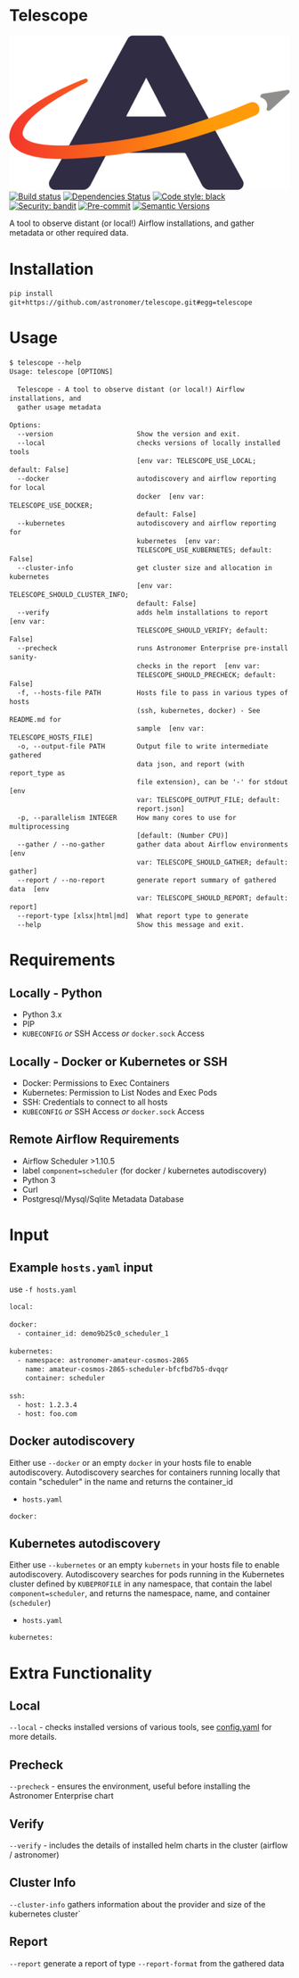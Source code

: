 # Telescope
![astronomer logo](astro.png)
[![Build status](https://github.com/telescope/telescope/workflows/build/badge.svg?branch=main&event=push)](https://github.com/telescope/telescope/actions?query=workflow%3Abuild)
[![Dependencies Status](https://img.shields.io/badge/dependencies-up%20to%20date-brightgreen.svg)](https://github.com/telescope/telescope/pulls?utf8=%E2%9C%93&q=is%3Apr%20author%3Aapp%2Fdependabot)
[![Code style: black](https://img.shields.io/badge/code%20style-black-000000.svg)](https://github.com/psf/black)
[![Security: bandit](https://img.shields.io/badge/security-bandit-green.svg)](https://github.com/PyCQA/bandit)
[![Pre-commit](https://img.shields.io/badge/pre--commit-enabled-brightgreen?logo=pre-commit&logoColor=white)](https://github.com/telescope/telescope/blob/main/.pre-commit-config.yaml)
[![Semantic Versions](https://img.shields.io/badge/%20%20%F0%9F%93%A6%F0%9F%9A%80-semantic--versions-e10079.svg)](https://github.com/telescope/telescope/releases)

A tool to observe distant (or local!) Airflow installations, and gather metadata or other required data.

# Installation
```shell
pip install git+https://github.com/astronomer/telescope.git#egg=telescope
```

# Usage
```shell
$ telescope --help                                                
Usage: telescope [OPTIONS]

  Telescope - A tool to observe distant (or local!) Airflow installations, and
  gather usage metadata

Options:
  --version                     Show the version and exit.
  --local                       checks versions of locally installed tools
                                [env var: TELESCOPE_USE_LOCAL; default: False]
  --docker                      autodiscovery and airflow reporting for local
                                docker  [env var: TELESCOPE_USE_DOCKER;
                                default: False]
  --kubernetes                  autodiscovery and airflow reporting for
                                kubernetes  [env var:
                                TELESCOPE_USE_KUBERNETES; default: False]
  --cluster-info                get cluster size and allocation in kubernetes
                                [env var: TELESCOPE_SHOULD_CLUSTER_INFO;
                                default: False]
  --verify                      adds helm installations to report  [env var:
                                TELESCOPE_SHOULD_VERIFY; default: False]
  --precheck                    runs Astronomer Enterprise pre-install sanity-
                                checks in the report  [env var:
                                TELESCOPE_SHOULD_PRECHECK; default: False]
  -f, --hosts-file PATH         Hosts file to pass in various types of hosts
                                (ssh, kubernetes, docker) - See README.md for
                                sample  [env var: TELESCOPE_HOSTS_FILE]
  -o, --output-file PATH        Output file to write intermediate gathered
                                data json, and report (with report_type as
                                file extension), can be '-' for stdout  [env
                                var: TELESCOPE_OUTPUT_FILE; default:
                                report.json]
  -p, --parallelism INTEGER     How many cores to use for multiprocessing
                                [default: (Number CPU)]
  --gather / --no-gather        gather data about Airflow environments  [env
                                var: TELESCOPE_SHOULD_GATHER; default: gather]
  --report / --no-report        generate report summary of gathered data  [env
                                var: TELESCOPE_SHOULD_REPORT; default: report]
  --report-type [xlsx|html|md]  What report type to generate
  --help                        Show this message and exit.
```

# Requirements
## Locally - Python
- Python 3.x
- PIP
- `KUBECONFIG` _or_ SSH Access _or_ `docker.sock` Access

## Locally - Docker or Kubernetes or SSH
- Docker: Permissions to Exec Containers
- Kubernetes: Permission to List Nodes and Exec Pods
- SSH: Credentials to connect to all hosts
- `KUBECONFIG` _or_ SSH Access _or_ `docker.sock` Access

## Remote Airflow Requirements
- Airflow Scheduler >1.10.5
- label `component=scheduler` (for docker / kubernetes autodiscovery)
- Python 3
- Curl
- Postgresql/Mysql/Sqlite Metadata Database

# Input
## Example `hosts.yaml` input 
use `-f hosts.yaml`
```
local:

docker:
  - container_id: demo9b25c0_scheduler_1

kubernetes:
  - namespace: astronomer-amateur-cosmos-2865
    name: amateur-cosmos-2865-scheduler-bfcfbd7b5-dvqqr
    container: scheduler

ssh:
  - host: 1.2.3.4
  - host: foo.com
```

## Docker autodiscovery
Either use `--docker` or an empty `docker` in your hosts file to enable autodiscovery.
Autodiscovery searches for containers running locally that contain "scheduler" in the name and returns
the container_id

- `hosts.yaml`
```
docker: 
```

## Kubernetes autodiscovery
Either use `--kubernetes` or an empty `kubernets` in your hosts file to enable autodiscovery.
Autodiscovery searches for pods running in the Kubernetes cluster defined by `KUBEPROFILE` 
in any namespace, that contain the label `component=scheduler`, and returns the namespace, name, and container (`scheduler`)

- `hosts.yaml`
```
kubernetes: 
```

# Extra Functionality
## Local
`--local` - checks installed versions of various tools, see [config.yaml](config.yaml) for more details.

## Precheck
`--precheck` - ensures the environment, useful before installing the Astronomer Enterprise chart

## Verify
`--verify` - includes the details of installed helm charts in the cluster (airflow / astronomer)

## Cluster Info
`--cluster-info` gathers information about the provider and size of the kubernetes cluster`

## Report
`--report` generate a report of type `--report-format` from the gathered data
